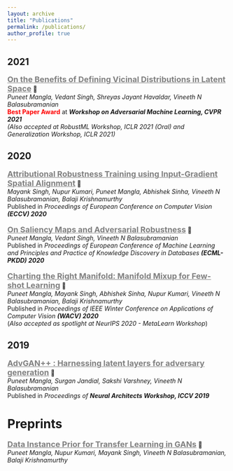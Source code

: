 ```yaml
---
layout: archive
title: "Publications"
permalink: /publications/
author_profile: true
---
```

<head>
<script src="https://code.iconify.design/1/1.0.7/iconify.min.js"></script>
<STYLE>a:link {
  text-decoration: none;
}

a:visited {
  text-decoration: none;
} </STYLE>
</head>

## 2021
<span style="color:gray"><b><u><font size=4> On the Benefits of Defining Vicinal Distributions in Latent Space</font></u></b></span>  [📄](https://arxiv.org/abs/2003.06566) \
*Puneet Mangla, Vedant Singh, Shreyas Jayant Havaldar, Vineeth N Balasubramanian* \
<span style="color:red"><b>Best Paper Award</b></span> at ***Workshop on Adversarial Machine Learning, CVPR 2021*** \
<span style="color:font-size:small"><i>(Also accepted at RobustML Workshop, ICLR 2021 (Oral) and  Generalization Workshop, ICLR 2021)</i></span>
## 2020
<span style="color:gray;"><b><u><font size=4> Attributional Robustness Training using Input-Gradient Spatial Alignment</font></u></b></span>  [📄](https://arxiv.org/abs/1911.13073)  [<span class="iconify" data-icon="logos-github-icon" data-inline="false"></span>](https://github.com/nupurkmr9/Attributional-Robustness) \
*Mayank Singh, Nupur Kumari, Puneet Mangla, Abhishek Sinha, Vineeth N Balasubramanian, Balaji Krishnamurthy* \
Published in *Proceedings of European Conference on Computer Vision **(ECCV) 2020*** \
\
<span style="color:gray"><b><u><font size=4> On Saliency Maps and Adversarial Robustness</font></u></b></span>  [📄](https://arxiv.org/abs/2006.07828) [<span class="iconify" data-icon="logos-github-icon" data-inline="false"></span>](https://github.com/Puneet2000/SAT_ECML2020) \
*Puneet Mangla, Vedant Singh, Vineeth N Balasubramanian* \
Published in *Proceedings of European Conference of Machine Learning and Principles and Practice of Knowledge Discovery in Databases **(ECML-PKDD) 2020*** \
\
<span style="color:gray"><b><u><font size=4> Charting the Right Manifold: Manifold Mixup for Few-shot Learning</font></u></b></span>  [📄](https://arxiv.org/abs/1907.12087) [<span class="iconify" data-icon="logos-github-icon" data-inline="false"></span>](https://github.com/nupurkmr9/S2M2_fewshot) \
*Puneet Mangla, Mayank Singh, Abhishek Sinha, Nupur Kumari, Vineeth N Balasubramanian, Balaji Krishnamurthy* \
Published in *Proceedings of IEEE Winter Conference on Applications of Computer Vision **(WACV) 2020*** \
(*Also accepted as spotlight at NeurIPS 2020 - MetaLearn Workshop*)
## 2019
<span style="color:gray"><b><u><font size=4> AdvGAN++ : Harnessing latent layers for adversary generation</font></u></b></span>  [📄](https://arxiv.org/abs/1908.00706) \
*Puneet Mangla, Surgan Jandial, Sakshi Varshney, Vineeth N Balasubramanian* \
Published in *Proceedings of **Neural Architects Workshop, ICCV 2019*** 

# Preprints
<span style="color:gray"><b><u><font size=4> Data Instance Prior for Transfer Learning in GANs</font></u></b></span>  [📄](https://arxiv.org/abs/2012.04256) \
*Puneet Mangla, Nupur Kumari, Mayank Singh, Vineeth N Balasubramanian, Balaji Krishnamurthy*